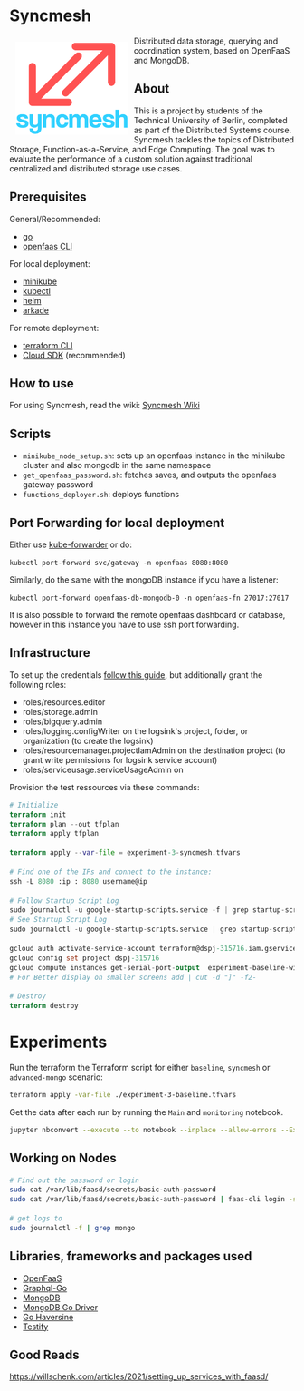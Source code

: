 # Syncmesh

<img src="/images/syncmesh_logo.png" align="left"
width="200" hspace="10" vspace="10">

Distributed data storage, querying and coordination system, based on OpenFaaS and MongoDB.

## About

This is a project by students of the Technical University of Berlin, completed as part of the Distributed Systems
course. Syncmesh tackles the topics of Distributed Storage, Function-as-a-Service, and Edge Computing. The goal was to
evaluate the performance of a custom solution against traditional centralized and distributed storage use cases.

## Prerequisites

General/Recommended:

- [go](https://golang.org/doc/install)
- [openfaas CLI](https://docs.openfaas.com/cli/install/)

For local deployment:

- [minikube](https://minikube.sigs.k8s.io/docs/start/)
- [kubectl](https://kubernetes.io/docs/tasks/tools/)
- [helm](https://helm.sh/docs/intro/install/)
- [arkade](https://github.com/alexellis/arkade#get-arkade)

For remote deployment:

- [terraform CLI](https://learn.hashicorp.com/tutorials/terraform/install-cli)
- [Cloud SDK](https://cloud.google.com/sdk/docs/install) (recommended)

## How to use

For using Syncmesh, read the wiki: [Syncmesh Wiki](https://github.com/DSPJ2021/syncmesh/wiki)

## Scripts

- `minikube_node_setup.sh`: sets up an openfaas instance in the minikube cluster and also mongodb in the same namespace
- `get_openfaas_password.sh`: fetches saves, and outputs the openfaas gateway password
- `functions_deployer.sh`: deploys functions

## Port Forwarding for local deployment

Either use [kube-forwarder](https://www.electronjs.org/apps/kube-forwarder) or do:

`kubectl port-forward svc/gateway -n openfaas 8080:8080`

Similarly, do the same with the mongoDB instance if you have a listener:

`kubectl port-forward openfaas-db-mongodb-0 -n openfaas-fn 27017:27017`

It is also possible to forward the remote openfaas dashboard or database, however in this instance you have to use ssh
port forwarding.

## Infrastructure

To set up the
credentials [follow this guide](https://learn.hashicorp.com/tutorials/terraform/google-cloud-platform-build#set-up-gcp),
but additionally grant the following roles:

- roles/resources.editor
- roles/storage.admin
- roles/bigquery.admin
- roles/logging.configWriter on the logsink's project, folder, or organization (to create the logsink)
- roles/resourcemanager.projectIamAdmin on the destination project (to grant write permissions for logsink service
  account)
- roles/serviceusage.serviceUsageAdmin on

Provision the test ressources via these commands:

```terraform
# Initialize
terraform init
terraform plan --out tfplan
terraform apply tfplan

terraform apply --var-file = experiment-3-syncmesh.tfvars

# Find one of the IPs and connect to the instance:
ssh -L 8080 :ip : 8080 username@ip

# Follow Startup Script Log
sudo journalctl -u google-startup-scripts.service -f | grep startup-script
# See Startup Script Log
sudo journalctl -u google-startup-scripts.service | grep startup-script

gcloud auth activate-service-account terraform@dspj-315716.iam.gserviceaccount.com --key-file="credentials.json"
gcloud config set project dspj-315716
gcloud compute instances get-serial-port-output  experiment-baseline-with-latency-3-test-orchestrator
# For Better display on smaller screens add | cut -d "]" -f2-

# Destroy
terraform destroy
```

# Experiments

Run the terraform the Terraform script for either `baseline`, `syncmesh` or `advanced-mongo` scenario:

```bash
terraform apply -var-file ./experiment-3-baseline.tfvars
```

Get the data after each run by running the `Main` and `monitoring` notebook.

```bash
jupyter nbconvert --execute --to notebook --inplace --allow-errors --ExecutePreprocessor.timeout=-1 Main.ipynb  --output Test_main.ipynb
```

## Working on Nodes

```bash
# Find out the password or login
sudo cat /var/lib/faasd/secrets/basic-auth-password
sudo cat /var/lib/faasd/secrets/basic-auth-password | faas-cli login -s

# get logs to
sudo journalctl -f | grep mongo
```

## Libraries, frameworks and packages used

- [OpenFaaS](https://github.com/openfaas)
- [Graphql-Go](https://github.com/graphql-go/graphql)
- [MongoDB](https://www.mongodb.com/)
- [MongoDB Go Driver](https://pkg.go.dev/go.mongodb.org/mongo-driver#section-readme)
- [Go Haversine](https://github.com/umahmood/haversine)
- [Testify](https://github.com/stretchr/testify)

## Good Reads

https://willschenk.com/articles/2021/setting_up_services_with_faasd/
